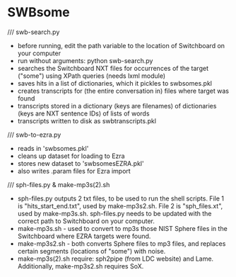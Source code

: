 SWBsome
=======
/// swb-search.py 
- before running, edit the path variable to the location of Switchboard on your computer
- run without arguments: python swb-search.py 
- searches the Switchboard NXT files for occurrences of the target ("some") using XPath queries (needs lxml module)
- saves hits in a list of dictionaries, which it pickles to swbsomes.pkl
- creates transcripts for (the entire conversation in) files where target was found
- transcripts stored in a dictionary (keys are filenames) of dictionaries (keys are NXT sentence IDs) of lists of words
- transcripts written to disk as swbtranscripts.pkl


/// swb-to-ezra.py
- reads in 'swbsomes.pkl'
- cleans up dataset for loading to Ezra
- stores new dataset to 'swbsomesEZRA.pkl'
- also writes .param files for Ezra import

/// sph-files.py & make-mp3s(2).sh
- sph-files.py outputs 2 txt files, to be used to run the shell scripts. File 1 is "hits_start_end.txt", used by make-mp3s2.sh. File 2 is "sph_files.xt", used by make-mp3s.sh. sph-files.py needs to be updated with the correct path to Switchboard on your computer.
- make-mp3s.sh - used to convert to mp3s those NIST Sphere files in the Switchboard where EZRA targets were found.
- make-mp3s2.sh - both converts Sphere files to mp3 files, and replaces certain segments (locations of "some") with noise.
- make-mp3s(2).sh require: sph2pipe (from LDC website) and Lame. Additionally, make-mp3s2.sh requires SoX.